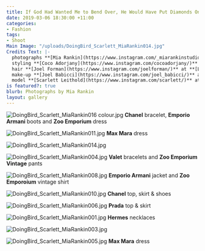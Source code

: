 ```yaml
---
title: If God Had Wanted Me to Bend Over, He Would Have Put Diamonds On The Floor
date: 2019-03-06 18:30:00 +11:00
categories:
- Fashion
tags:
- Shoot
Main Image: "/uploads/DoingBird_Scarlett_MiaRankin014.jpg"
Credits Text: |-
  photographs **[Mia Rankin](https://www.instagram.com/_miarankinstudio/)** at **[Work Agency](https://www.instagram.com/workagency/)**
  styling **[Coco Adorjany](https://www.instagram.com/cocoadorjany/)**
  hair **[Joel Forman](https://www.instagram.com/joelforman/)** at **[Lion Artist Management](https://www.instagram.com/lionartistmanagement/)**
  make-up **[Joel Babicci](https://www.instagram.com/joel_babicci/)** at **[Work Agency](https://www.instagram.com/workagency/)**
  model **[Scarlett Leithold](https://www.instagram.com/scarlett/)** at **[Viviens](https://www.instagram.com/viviensmodelmgmt/)**
is featured?: true
blurb: Photographs by Mia Rankin
layout: gallery
---
```


![DoingBird_Scarlett_MiaRankin016 colour.jpg](/uploads/DoingBird_Scarlett_MiaRankin016%20colour.jpg)
**Chanel** bracelet, **Emporio Armani** boots and **Zoo Emporium** dress

![DoingBird_Scarlett_MiaRankin011.jpg](/uploads/DoingBird_Scarlett_MiaRankin011.jpg)
**Max Mara** dress

![DoingBird_Scarlett_MiaRankin014.jpg](/uploads/DoingBird_Scarlett_MiaRankin014.jpg)

![DoingBird_Scarlett_MiaRankin004.jpg](/uploads/DoingBird_Scarlett_MiaRankin004.jpg)
**Valet** bracelets and **Zoo Emporium Vintage** pants

![DoingBird_Scarlett_MiaRankin008.jpg](/uploads/DoingBird_Scarlett_MiaRankin008.jpg)
**Emporio Armani** jacket and **Zoo Emporoium** vintage shirt

![DoingBird_Scarlett_MiaRankin010.jpg](/uploads/DoingBird_Scarlett_MiaRankin010.jpg)
**Chanel** top, skirt & shoes

![DoingBird_Scarlett_MiaRankin006.jpg](/uploads/DoingBird_Scarlett_MiaRankin006.jpg)
**Prada** top & skirt

![DoingBird_Scarlett_MiaRankin001.jpg](/uploads/DoingBird_Scarlett_MiaRankin001.jpg)
**Hermes** necklaces

![DoingBird_Scarlett_MiaRankin003.jpg](/uploads/DoingBird_Scarlett_MiaRankin003.jpg)

![DoingBird_Scarlett_MiaRankin005.jpg](/uploads/DoingBird_Scarlett_MiaRankin005.jpg)
**Max Mara** dress

